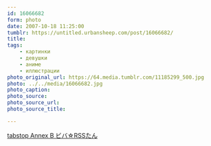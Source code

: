 ```yaml
---
id: 16066682
form: photo
date: 2007-10-18 11:25:00
tumblr: https://untitled.urbansheep.com/post/16066682/
title:
tags:
    - картинки
    - девушки
    - аниме
    - иллюстрации
photo_original_url: https://64.media.tumblr.com/11185299_500.jpg
photo: ../../media/16066682.jpg
photo_caption:
photo_source:
photo_source_url:
photo_source_title:

---
```


<p><a href="http://blog.goo.ne.jp/sigetch_2005/e/9d8e5af4b825b6747a5e54910140beae">tabstop Annex B ビバ☆RSSたん</a></p>
